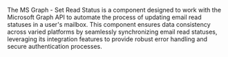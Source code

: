 The MS Graph - Set Read Status is a component designed to work with the Microsoft Graph API to automate the process of updating email read statuses in a user's mailbox. This component ensures data consistency across varied platforms by seamlessly synchronizing email read statuses, leveraging its integration features to provide robust error handling and secure authentication processes.

